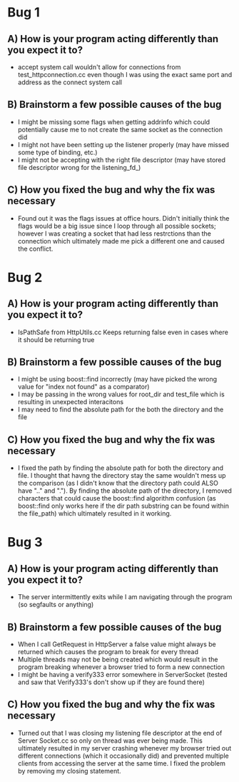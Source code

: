# Bug 1

## A) How is your program acting differently than you expect it to?
- accept system call wouldn't allow for connections from test_httpconnection.cc
even though I was using the exact same port and address as the connect system call

## B) Brainstorm a few possible causes of the bug
- I might be missing some flags when getting addrinfo which could
potentially cause me to not create the same socket as the connection did
- I might not have been setting up the listener properly (may have missed
some type of binding, etc.)
- I might not be accepting with the right file descriptor (may have stored
file descriptor wrong for the listening_fd_)

## C) How you fixed the bug and why the fix was necessary
- Found out it was the flags issues at office hours. Didn't initially think
the flags would be a big issue since I loop through all possible sockets; however
I was creating a socket that had less restrctions than the connection which ultimately
made me pick a different one and caused the conflict.


# Bug 2

## A) How is your program acting differently than you expect it to?
- IsPathSafe from HttpUtils.cc Keeps returning false even in cases where it should be returning true

## B) Brainstorm a few possible causes of the bug
- I might be using boost::find incorrectly (may have picked the wrong value for "index not found" as a comparator)
- I may be passing in the wrong values for root_dir and test_file which is resulting in unexpected interacitons
- I may need to find the absolute path for the both the directory and the file

## C) How you fixed the bug and why the fix was necessary
- I fixed the path by finding the absolute path for both the directory and file. I thought that havng
the directory stay the same wouldn't mess up the comparison (as I didn't know that the directory path
could ALSO have ".." and "."). By finding the absolute path of the directory, I removed characters
that could cause the boost::find algorithm confusion (as boost::find only works here if the dir path
substring can be found within the file_path) which ultimately resulted in it working.


# Bug 3

## A) How is your program acting differently than you expect it to?
- The server intermittently exits while I am navigating through the program (so segfaults or anything)

## B) Brainstorm a few possible causes of the bug
- When I call GetRequest in HttpServer a false value might always be returned which causes
the program to break for every thread
- Multiple threads may not be being created which would result in the program breaking whenever
a browser tried to form a new connection
- I might be having a verify333 error somewhere in ServerSocket (tested and saw that Verify333's don't show up
if they are found there)

## C) How you fixed the bug and why the fix was necessary
- Turned out that I was closing my listening file descriptor at the end of Server Socket.cc so only
on thread was ever being made. This ultimately resulted in my server crashing whenever my browser tried
out different connections (which it occasionally did) and prevented multiple clients from accessing the
server at the same time. I fixed the problem by removing my closing statement.
